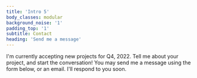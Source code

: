 ```yaml
---
title: 'Intro 5'
body_classes: modular
background_noise: '1'
padding_top: '1'
subtitle: Contact
heading: 'Send me a message'
---
```


I'm currently accepting new projects for Q4, 2022. Tell me about your project, and start the conversation! You may send me a message using the form below, or an email. I'll respond to you soon.
